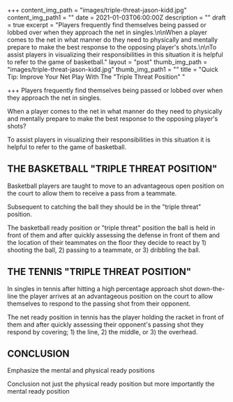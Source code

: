 +++
content_img_path = "images/triple-threat-jason-kidd.jpg"
content_img_path1 = ""
date = 2021-01-03T06:00:00Z
description = ""
draft = true
excerpt = "Players frequently find themselves being passed or lobbed over when they approach the net in singles.\n\nWhen a player comes to the net in what manner do they need to physically and mentally prepare to make the best response to the opposing player's shots.\n\nTo assist players in visualizing their responsibilities in this situation it is helpful to refer to the game of basketball."
layout = "post"
thumb_img_path = "images/triple-threat-jason-kidd.jpg"
thumb_img_path1 = ""
title = "Quick Tip: Improve Your Net Play With The \"Triple Threat Position\" "

+++
Players frequently find themselves being passed or lobbed over when they approach the net in singles.

When a player comes to the net in what manner do they need to physically and mentally prepare to make the best response to the opposing player's shots?

To assist players in visualizing their responsibilities in this situation it is helpful to refer to the game of basketball.

## THE BASKETBALL "TRIPLE THREAT POSITION"

Basketball players are taught to move to an advantageous open position on the court to allow them to receive a pass from a teammate.

Subsequent to catching the ball they should be in the "triple threat" position.

The basketball ready position or "triple threat" position the ball is held in front of them and after quickly assessing the defense in front of them and the location of their teammates on the floor they decide to react by 1) shooting the ball, 2) passing to a teammate, or 3) dribbling the ball.

## THE TENNIS "TRIPLE THREAT POSITION"

In singles in tennis after hitting a high percentage approach shot down-the-line the player arrives at an advantageous position on the court to allow themselves to respond to the passing shot from their opponent.

The net ready position in tennis has the player holding the racket in front of them and after quickly assessing their opponent's passing shot they respond by covering; 1) the line, 2) the middle, or 3) the overhead.

## CONCLUSION

Emphasize the mental and physical ready positions

Conclusion not just the physical ready position but more importantly the mental ready position